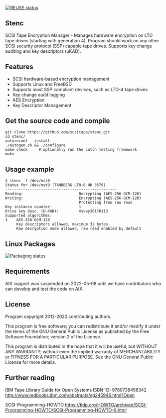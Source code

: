 <!--
SPDX-FileCopyrightText: 2022 stenc authors

SPDX-License-Identifier: GPL-2.0-or-later
-->

[![REUSE status](https://api.reuse.software/badge/github.com/scsitape/stenc/)](https://api.reuse.software/info/github.com/scsitape/stenc/)

Stenc
-----

SCSI Tape Encryption Manager - Manages hardware encryption on LTO tape drives (starting with generation 4).
Program should work on any other SCSI security protocol (SSP) capable tape drives.
Supports key change auditing and key descriptors (uKAD). 

Features
--------

* SCSI hardware-based encryption management
* Supports Linux and FreeBSD
* Supports most SSP compliant devices, such as LTO-4 tape drives
* Key change audit logging
* AES Encryption
* Key Descriptor Management

Get the source code and compile
-------------------------------

```
git clone https://github.com/scsitape/stenc.git
cd stenc/
autoreconf --install
./autogen.sh && ./configure  
make check     # optionally run the catch testing framework
make
```

Usage example
-------------

```
$ stenc -f /dev/nst0
Status for /dev/nst0 (TANDBERG LTO-6 HH 3579)
--------------------------------------------------
Reading:                         Decrypting (AES-256-GCM-128)
Writing:                         Encrypting (AES-256-GCM-128)
                                 Protecting from raw read
Key instance counter:            1
Drive key desc. (U-KAD):         mykey20170113
Supported algorithms:
1    AES-256-GCM-128
     Key descriptors allowed, maximum 32 bytes
     Raw decryption mode allowed, raw read enabled by default
```

Linux Packages
--------------
[![Packaging status](https://repology.org/badge/vertical-allrepos/stenc.svg)](https://repology.org/metapackage/stenc)

Requirements
------------
AIX support was suspended on 2022-05-08 until we have contributors who can develop and test the code on AIX.

License
-------
Program copyright 2012-2022 contributing authors.

This program is free software; you can redistribute it and/or modify
it under the terms of the GNU General Public License as published by
the Free Software Foundation; version 2 of the License.

This program is distributed in the hope that it will be useful,
but WITHOUT ANY WARRANTY; without even the implied warranty of
MERCHANTABILITY or FITNESS FOR A PARTICULAR PURPOSE.  See the
GNU General Public License for more details.

Further reading
---------------

IBM Tape Library Guide for Open Systems
ISBN-13: 9780738458342
http://www.redbooks.ibm.com/abstracts/sg245946.html?Open


SCSI-Programming-HOWTO
https://tldp.org/HOWTO/archived/SCSI-Programming-HOWTO/SCSI-Programming-HOWTO-9.html 
